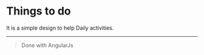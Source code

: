 # Things to do
It is a simple design to help Daily activities.
___________________________________________________

> Done with AngularJs
